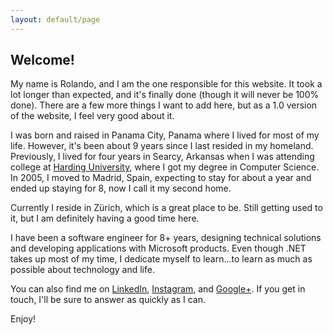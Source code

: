 ```yaml
---
layout: default/page
---
```

<h2>Welcome!</h2>

My name is Rolando, and I am the one responsible for this website. It took a lot longer than expected, and it's finally done (though it will never be 100% done). There are a few more things I want to add here, but as a 1.0 version of the website, I feel very good about it.

I was born and raised in Panama City, Panama where I lived for most of my life. However, it's been about 9 years since I last resided in my homeland. Previously, I lived for four years in Searcy, Arkansas when I was attending college at <a title="Computer Science Honor Grads" href="https://www.harding.edu/comp/awards_honorgrads" target="_blank">Harding University</a>, where I got my degree in Computer Science. In 2005, I moved to Madrid, Spain, expecting to stay for about a year and ended up staying for 8, now I call it my second home.

Currently I reside in Z&uuml;rich, which is a great place to be. Still getting used to it, but I am definitely having a good time here.

I have been a software engineer for 8+ years, designing technical solutions and developing applications with Microsoft products. Even though .NET takes up most of my time, I dedicate myself to learn...to learn as much as possible about technology and life.

You can also find me on <a href="http://ch.linkedin.com/in/rolandoramosrestrepo">LinkedIn</a>, <a href="http://instagram.com/rolspace">Instagram</a>, and <a href="https://plus.google.com/u/0/+RolandoRamosRestrepo/about">Google+</a>. If you get in touch, I'll be sure to answer as quickly as I can.

Enjoy!